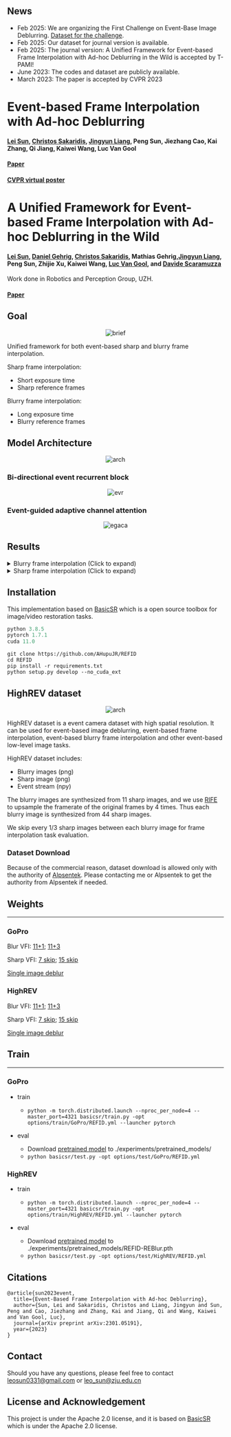 
## News
- Feb 2025: We are organizing the First Challenge on Event-Base Image Deblurring. [Dataset for the challenge](https://github.com/AHupuJR/NTIRE2025_EventDeblur_challenge?tab=readme-ov-file).
- Feb 2025: Our dataset for journal version is available.
- Feb 2025: The journal version: A Unified Framework for Event-based Frame Interpolation with Ad-hoc Deblurring in the Wild is accepted by T-PAMI!
- June 2023: The codes and dataset are publicly available.
- March 2023: The paper is accepted by CVPR 2023



# Event-based Frame Interpolation with Ad-hoc Deblurring

#### [Lei Sun](https://ahupujr.github.io/), [Christos Sakaridis](https://people.ee.ethz.ch/~csakarid/), [Jingyun Liang](https://jingyunliang.github.io/), Peng Sun, Jiezhang Cao, Kai Zhang, Qi Jiang, Kaiwei Wang, Luc Van Gool
#### [Paper](https://openaccess.thecvf.com/content/CVPR2023/papers/Sun_Event-Based_Frame_Interpolation_With_Ad-Hoc_Deblurring_CVPR_2023_paper.pdf)
#### [CVPR virtual poster](https://cvpr2023.thecvf.com/virtual/2023/poster/22871)

# A Unified Framework for Event-based Frame Interpolation with Ad-hoc Deblurring in the Wild

#### [Lei Sun](https://ahupujr.github.io/), [Daniel Gehrig](), [Christos Sakaridis](https://people.ee.ethz.ch/~csakarid/), Mathias Gehrig,[Jingyun Liang](https://jingyunliang.github.io/), Peng Sun, Zhijie Xu, Kaiwei Wang, [Luc Van Gool](https://insait.ai/prof-luc-van-gool/), and [Davide Scaramuzza](https://rpg.ifi.uzh.ch/people_scaramuzza.html)

Work done in Robotics and Perception Group, UZH.
#### [Paper](TODO)




## Goal
<div style="text-align: center">
<img src="figures/Fig1.png" alt="brief" style="zoom:100%;" div align=center/>
</div>

Unified framework for both event-based sharp and blurry frame interpolation.

Sharp frame interpolation:
- Short exposure time
- Sharp reference frames

Blurry frame interpolation:
- Long exposure time
- Blurry reference frames



## Model Architecture
<div style="text-align: center">
<img src="figures/model_arch.png" alt="arch" style="zoom:100%;" div align=center/>
</div>


### Bi-directional event recurrent block
<div style="text-align: center">
<img src="figures/evr.png" alt="evr" style="zoom:100%;" div align=center/>
</div>

### Event-guided adaptive channel attention
<div style="text-align: center">
<img src="figures/egaca.png" alt="egaca" style="zoom:100%;" />
</div>

## Results
<details><summary>Blurry frame interpolation (Click to expand) </summary>
<img src="figures/qualitative_blurry_interpo.png" alt="blurry_interpo" style="zoom:100%;" />
<img src="figures/table_blurry_interpo.png" alt="blurry_interpo" style="zoom:100%;" />
</details>

<details><summary>Sharp frame interpolation (Click to expand) </summary>
<img src="figures/qualitative_sharp_interpo.png" alt="sharp_interpo" style="zoom:100%;" />
<img src="figures/table_sharp_interpo.png" alt="sharp_interpo" style="zoom:100%;" />
</details>

## Installation
This implementation based on [BasicSR](https://github.com/xinntao/BasicSR) which is a open source toolbox for image/video restoration tasks. 

```python
python 3.8.5
pytorch 1.7.1
cuda 11.0
```



```
git clone https://github.com/AHupuJR/REFID
cd REFID
pip install -r requirements.txt
python setup.py develop --no_cuda_ext
```

## <span id="dataset_section"> HighREV dataset </span> 

<div style="text-align: center">
<img src="figures/dataset.png" alt="arch" style="zoom:100%;" div align=center/>
</div>

HighREV dataset is a event camera dataset with high spatial resolution. It can be used for event-based image deblurring, event-based frame interpolation, event-based blurry frame interpolation and other event-based low-level image tasks.

HighREV dataset includes:
- Blurry images (png)
- Sharp image (png)
- Event stream (npy)

The blurry images are synthesized from 11 sharp images, and we use [RIFE][rife_codes] to upsample the framerate of the original frames by 4 times. Thus each blurry image is synthesized from 44 sharp images.

We skip every 1/3 sharp images between each blurry image for frame interpolation task evaluation.

### Dataset Download

Because of the commercial reason, dataset download is allowed only with the authority of [Alpsentek][alpsentek_link]. Please contacting me or Alpsentek to get the authority from Alpsentek if needed.

## Weights
---
### GoPro
Blur VFI: [11+1](https://github.com/AHupuJR/REFID/releases/download/v0.1/REFID-GoPro-11-1.pth); [11+3](https://github.com/AHupuJR/REFID/releases/download/v0.1/REFID-GoPro-11-3.pth)

Sharp VFI: [7 skip](https://github.com/AHupuJR/REFID/releases/download/v0.1/REFID-GoPro-7skip.pth); [15 skip](https://github.com/AHupuJR/REFID/releases/download/v0.1/REFID-GoPro-15skip.pth)

[Single image deblur](https://github.com/AHupuJR/REFID/releases/download/v0.1/REFID-GoPro-single-deblur.pth)

### HighREV
Blur VFI: [11+1](https://github.com/AHupuJR/REFID/releases/download/v0.1/REFID-HighREV-1skip.pth); [11+3](https://github.com/AHupuJR/REFID/releases/download/v0.1/REFID-HighREV-3skip.pth)

Sharp VFI: [7 skip](https://github.com/AHupuJR/REFID/releases/download/v0.1/REFID-HighREV-7skip.pth); [15 skip](https://github.com/AHupuJR/REFID/releases/download/v0.1/REFID-HighREV-15skip.pth)

[Single image deblur](https://github.com/AHupuJR/REFID/releases/download/v0.1/REFID-HighREV-single-deblur.pth)



## Train
---
### GoPro

* train

  * ```python -m torch.distributed.launch --nproc_per_node=4 --master_port=4321 basicsr/train.py -opt options/train/GoPro/REFID.yml --launcher pytorch```

* eval
  * Download [pretrained model](https://github.com/AHupuJR/REFID/releases) to ./experiments/pretrained_models/
  * ```python basicsr/test.py -opt options/test/GoPro/REFID.yml  ```
  

### HighREV

* train

  * ```python -m torch.distributed.launch --nproc_per_node=4 --master_port=4321 basicsr/train.py -opt options/train/HighREV/REFID.yml --launcher pytorch```

* eval
  * Download [pretrained model](https://github.com/AHupuJR/REFID/releases) to ./experiments/pretrained_models/REFID-REBlur.pth
  * ```python basicsr/test.py -opt options/test/HighREV/REFID.yml ```
  

## Citations

```
@article{sun2023event,
  title={Event-Based Frame Interpolation with Ad-hoc Deblurring},
  author={Sun, Lei and Sakaridis, Christos and Liang, Jingyun and Sun, Peng and Cao, Jiezhang and Zhang, Kai and Jiang, Qi and Wang, Kaiwei and Van Gool, Luc},
  journal={arXiv preprint arXiv:2301.05191},
  year={2023}
}
```


## Contact
Should you have any questions, please feel free to contact leosun0331@gmail.com or leo_sun@zju.edu.cn


## License and Acknowledgement

This project is under the Apache 2.0 license, and it is based on [BasicSR](https://github.com/xinntao/BasicSR) which is under the Apache 2.0 license.


[rife_codes]: <https://github.com/megvii-research/ECCV2022-RIFE>
[alpsentek_link]: <https://www.alpsentek.com/>
[github_website]: <https://github.com/AHupuJR/REFID>